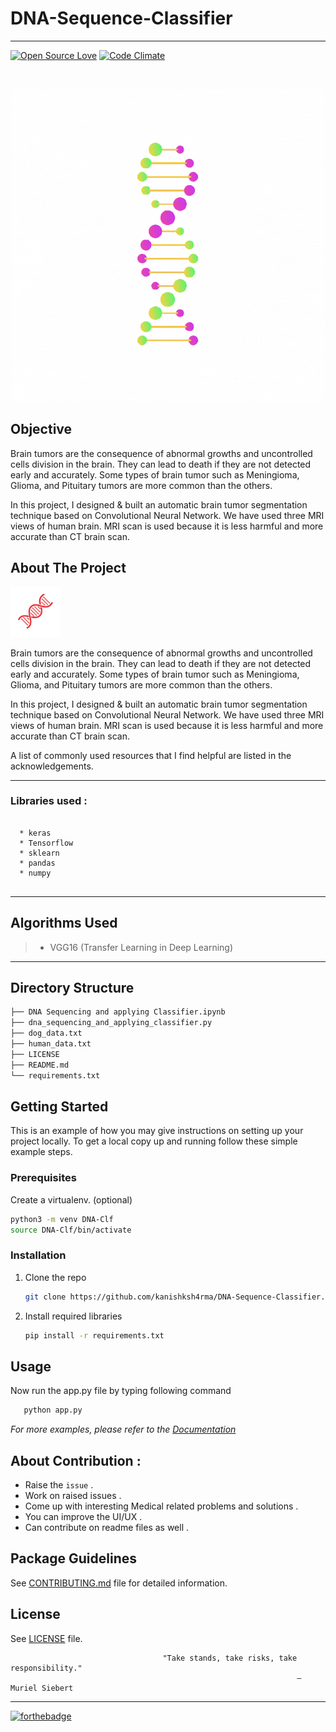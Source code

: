 #  DNA-Sequence-Classifier 
---
[![Open Source Love](https://badges.frapsoft.com/os/v3/open-source.svg?v=102)](https://github.com/kanishksh4rma/DNA-Sequence-Classifier )
[![Code Climate](https://codeclimate.com/github/boennemann/badges.svg)](https://github.com/kanishksh4rma/DNA-Sequence-Classifier )
<!-- PROJECT LOGO -->
<br />
<p align="center">
  <a href="https://github.com/kanishksh4rma/Brain_Tumour_detection_using_MRI_Scans">
    <img src="images/logo.gif" alt="Logo" >
  </a>
  <!-- INTRODUCTION -->

## Objective
  
Brain tumors are the consequence of abnormal growths and uncontrolled cells division in the brain. They can lead to death if they are not detected early and accurately. Some types of brain tumor such as Meningioma, Glioma, and Pituitary tumors are more common than the others.

In this project, I designed & built an automatic brain tumor segmentation technique based on Convolutional Neural Network. We have used three MRI views of human brain. MRI scan is used because it is less harmful and more accurate than CT brain scan.
  
<!-- ABOUT THE PROJECT -->
## About The Project

<a href="https://github.com/kanishksh4rma/Brain_Tumour_detection_using_MRI_Scans">
    <img src="images/logo.png" width="80" height="80">
  </a>

Brain tumors are the consequence of abnormal growths and uncontrolled cells division in the brain. They can lead to death if they are not detected early and accurately. Some types of brain tumor such as Meningioma, Glioma, and Pituitary tumors are more common than the others.

In this project, I designed & built an automatic brain tumor segmentation technique based on Convolutional Neural Network. We have used three MRI views of human brain. MRI scan is used because it is less harmful and more accurate than CT brain scan.

A list of commonly used resources that I find helpful are listed in the acknowledgements.

---

### Libraries used : 

```

  * keras
  * Tensorflow
  * sklearn
  * pandas
  * numpy
  
```
---

## Algorithms Used

> * VGG16 (Transfer Learning in Deep Learning)

---
## Directory Structure

```sh
├── DNA Sequencing and applying Classifier.ipynb
├── dna_sequencing_and_applying_classifier.py
├── dog_data.txt
├── human_data.txt
├── LICENSE
├── README.md
└── requirements.txt
```
<!-- GETTING STARTED -->
## Getting Started

This is an example of how you may give instructions on setting up your project locally.
To get a local copy up and running follow these simple example steps.

### Prerequisites

Create a virtualenv. (optional)
  ```sh
  python3 -m venv DNA-Clf
  source DNA-Clf/bin/activate
  ```

### Installation

1. Clone the repo
   ```sh
   git clone https://github.com/kanishksh4rma/DNA-Sequence-Classifier.git
   ```
2. Install required libraries
   ```sh
   pip install -r requirements.txt
   ```
   
<!-- USAGE EXAMPLES -->
## Usage

Now run the app.py file by typing following command 
```sh
   python app.py
   ```
_For more examples, please refer to the [Documentation](#)_



## About Contribution :
* Raise the `issue` .
* Work on raised issues .
* Come up with interesting Medical related problems and solutions .
* You can improve the UI/UX .
* Can contribute on readme files as well .

## Package Guidelines

See [CONTRIBUTING.md](CONTRIBUTING.md) file for detailed information.

## License

See [LICENSE](LICENSE) file.


                                      "Take stands, take risks, take responsibility."
                                                                    — Muriel Siebert

---

[![forthebadge](https://forthebadge.com/images/badges/built-with-love.svg)](https://github.com/kanishksh4rma/DNA-Sequence-Classifier)

